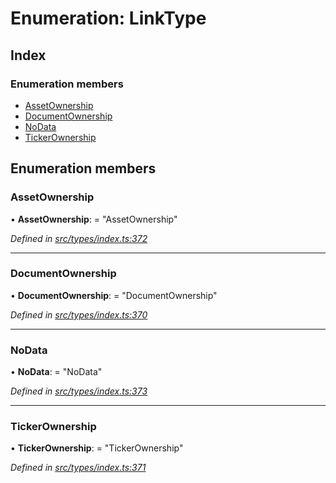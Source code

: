 # Enumeration: LinkType

## Index

### Enumeration members

* [AssetOwnership](_src_types_index_.linktype.md#assetownership)
* [DocumentOwnership](_src_types_index_.linktype.md#documentownership)
* [NoData](_src_types_index_.linktype.md#nodata)
* [TickerOwnership](_src_types_index_.linktype.md#tickerownership)

## Enumeration members

###  AssetOwnership

• **AssetOwnership**: = "AssetOwnership"

*Defined in [src/types/index.ts:372](https://github.com/PolymathNetwork/polymesh-sdk/blob/6f0a424/src/types/index.ts#L372)*

___

###  DocumentOwnership

• **DocumentOwnership**: = "DocumentOwnership"

*Defined in [src/types/index.ts:370](https://github.com/PolymathNetwork/polymesh-sdk/blob/6f0a424/src/types/index.ts#L370)*

___

###  NoData

• **NoData**: = "NoData"

*Defined in [src/types/index.ts:373](https://github.com/PolymathNetwork/polymesh-sdk/blob/6f0a424/src/types/index.ts#L373)*

___

###  TickerOwnership

• **TickerOwnership**: = "TickerOwnership"

*Defined in [src/types/index.ts:371](https://github.com/PolymathNetwork/polymesh-sdk/blob/6f0a424/src/types/index.ts#L371)*
